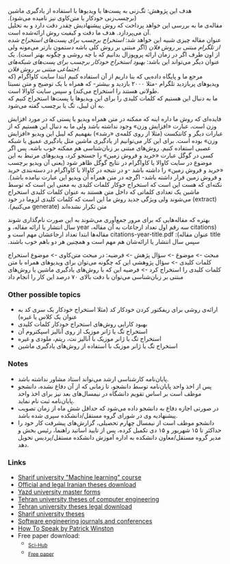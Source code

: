 ﻿‫هدف این پژوهش: تگ‌زنی به پست‌ها یا ویدیوها با استفاده از یادگیری ماشین (برچسب‌زنی خودکار یا متن‌کاوی نیز نامیده می‌شود).  
مقاله‌ی ما به بررسی این خواهد پرداخت که روش پیشنهادیش چقدر دقت دارد و به تحلیل آن می‌پردازد. هدف ما دقت و کیفیت روش ارائه‌شده است.  
عنوان مقاله چیزی شبیه این خواهد شد: *استخراج برچسب برای پست‌های استخراج شده از تلگرام مبتنی بر روش فلان* (اگر مبتنی بر روش کلی باشه دستمون بازتر می‌مونه ولی از اون طرف اگر در زمان ارائه پروپوزال بدانیم که با چه روشی و چگونه بهتر است). یک عنوان دیگر می‌تواند این باشد: *بهبود استخراج خودکار برچسب برای پست‌های شبکه‌های اجتماعی مبتنی بر روش فلان*.  
مرجع ما و پایگاه داده‌یی که بنا داریم از آن استفاده کنیم ابتدا سایت کاواگرام (که ویدیوهای پربازدید تلگرام -مثلا ۲۰۰۰ بازدید و بیشتر- که همراه با یک توضیح و متن نسبتا طولانی هستند را استخراج می‌کند) و سپس سایت کاوالا است.  
ما به دنبال این هستیم که کلمات کلیدی را برای این ویدیوها یا پست‌ها استخراج کنیم که به آن لیبل، تگ یا برچسب گفته می‌شود.

‫فایده‌ای که روش ما داره اینه که ممکنه در متن همراه ویدیو یا پستی که در مورد افزایش وزن است، عبارت «افزایش وزن» وجود نداشته باشد ولی ما به دنبال این هستیم که از عبارات دیگر و کانتکست (مثلا از روی کلمه‌ی «رشد») بفهمیم که لیبل این ویدیو «افزایش وزن» بوده است. برای این کار می‌توانیم از یادگیری ماشین مثل یادگیری عمیق یا شبکه عصبی استفاده کنیم. روش‌های مبتنی بر زبان‌شناسی هم ممکنه خوب باشه. پس اگر کسی در گوگل عبارت «خرید و فروش زمین» را جستجو کرد، ویدیوهای مرتبط به این موضوع در سایت کاوالا یا کاواگرام در نتایج گوگل ظاهر شود (یعنی آن ویدیو برچسب «خرید و فروش زمین» را داشته باشد -و در نتیجه در کاوالا یا کاواگرام در دسته‌بندی خرید و فروش زمین قرار داشته باشد- اگرچه در متن همراه آن ویدیو این عبارت نیامده باشد).
نکته‌ای که هست این است که استخراج خوکار کلمات کلیدی به معنی این‌ است که توسط ماشین یک تعدادی کلماتی که داخل متن هستند به عنوان کلمات کلیدی استخراج (extract) می‌شوند ولی ویژگی جدید روش ما این است که کلمات کلیدی لزوما در خود متن تکرار نشده‌اند (generate می‌کنیم).

‫بهتره که مقاله‌هایی که برای مرور جمع‌آوری می‌شوند به این صورت نام‌گذاری شوند (citations سه رقم اول تعداد ارجاعات به آن مقاله، year سال انتشار یا ارائه مقاله، و title عنوان مقاله):
citations-year-title.pdf
‮مقاله‌ها ابتدا تعداد ارجاعشان مهم است و سپس سال انتشار یا ارائه‌شان هم مهم است و همچنین هر دو باهم خوب باشند.

مبحث -> موضوع -> سؤال پژهش -> فرضیه:
در مبحث متن‌کاوی -> موضوع استخراج کلمات کلیدی -> سؤال پژوهشی این که چگونه می‌توان برای ویدیوهای همراه با متن کلمات کلیدی را استخراج کرد -> فرضیه این که با روش‌های یادگیری ماشین یا روش‌های مبتنی بر زبان‌شناسی می‌توان با دقت بالای ۷۰ درصد این کار را انجام داد


### Other possible topics
- ارائه‌ی روشی برای ریفکتور کردن خودکار کد (مثلا استخراج خودکار یک سری کد به عنوان یک کلاس یا غیره)
- بهبود کارایی روش‌های استخراج خودکار کلمات کلیدی
- استخراج تگ یا ژانر موزیک از روی آنالیز اسپکتروم آن
- استخراج تگ یا ژانر موزیک با آنالیز نت، ریتم، ملودی و غیره
- استخراج تگ یا ژانر موزیک با استفاده از روش‌های یادگیری ماشین


### Notes
- پایان‌نامه کارشناسی ارشد می‌تواند استاد مشاور نداشته باشد.
- پس از اخذ واحد پایان‌نامه توسط دانشجو، تا زمانی که از آن دفاع نشده، دانشجو موظف است بر اساس
تقویم دانشگاه در نیمسال‌های بعد نیز برای اخذ واحد پایان‌نامه ثبت نام نماید.
- در صورتی اجازه دفاع به دانشجو داده می‌شود که حداقل شش ماه از زمان تصویب پیشنهادیه وی در
شورای گروه مستقل/دانشکده سپری شده باشد.
- دانشجو موظف است از نیمسال چهارم تحصیلی، گزارش‌های پیشرفت کار خود را حداکثر تا ۱۵ شهریور
و ۱۵ دی تکمیل کرده، پس از تایید اساتید راهنما، رئیس بخش و مدیر گروه مستقل/معاون دانشکده به اداره
آموزش دانشکده مستقل/پردیس تحویل دهد.


### Links
- [Sharif university "Machine learning" course](http://ocw.sharif.edu/course/id/202/%D9%85%D9%87%D8%AF%DB%8C%D9%87-%D8%B3%D9%84%DB%8C%D9%85%D8%A7%D9%86%DB%8C-/%DB%8C%D8%A7%D8%AF%DA%AF%DB%8C%D8%B1%DB%8C-%D9%85%D8%A7%D8%B4%DB%8C%D9%86.html)
- [Official and legal Iranian theses download](https://ganj.irandoc.ac.ir/#/)
- [Yazd university master forms](https://yazd.ac.ir/offices/educational/deputy/graduate/home/forms/master)
- [Tehran university theses of computer engineering](https://ut.ac.ir/fa/thesis?ThesisSearch%5BmajorName%5D=%D9%85%D9%87%D9%86%D8%AF%D8%B3%DB%8C+%DA%A9%D8%A7%D9%85%D9%BE%DB%8C%D9%88%D8%AA%D8%B1+-%D9%86%D8%B1%D9%85+%D8%A7%D9%81%D8%B2%D8%A7%D8%B1)
- [Tehran university theses legal download](http://utdlib.ut.ac.ir/Search/SimpleSearch)
- [Sharif university theses](http://library.sharif.ir/parvan/searchStandard.do?action=simple)
- [Software engineering journals and conferences](https://www.scimagojr.com/journalrank.php?area=1700&category=1712)
- [How To Speak by Patrick Winston](https://www.youtube.com/watch?v=Unzc731iCUY)
- Free paper download:
   + <sub><a href="https://sci-hub.tw/">Sci-Hub</a></sub>
   + <sub><a href="https://freepaper.me/">Free paper</a>
